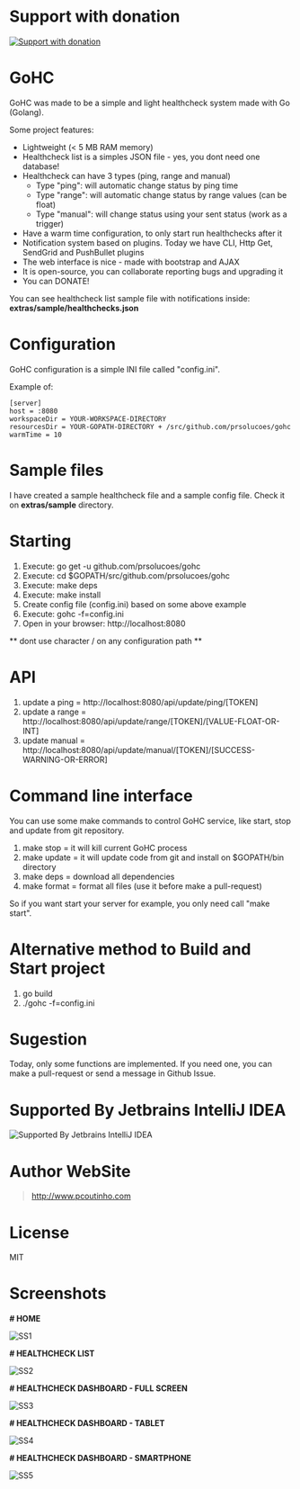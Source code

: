 # Support with donation
[![Support with donation](http://donation.pcoutinho.com/images/donate-button.png)](http://donation.pcoutinho.com/)

# GoHC

GoHC was made to be a simple and light healthcheck system made with Go (Golang).

Some project features:
- Lightweight (< 5 MB RAM memory)
- Healthcheck list is a simples JSON file - yes, you dont need one database!
- Healthcheck can have 3 types (ping, range and manual)
  - Type "ping": will automatic change status by ping time
  - Type "range": will automatic change status by range values (can be float)
  - Type "manual": will change status using your sent status (work as a trigger)
- Have a warm time configuration, to only start run healthchecks after it
- Notification system based on plugins. Today we have CLI, Http Get, SendGrid and PushBullet plugins
- The web interface is nice - made with bootstrap and AJAX
- It is open-source, you can collaborate reporting bugs and upgrading it
- You can DONATE!

You can see healthcheck list sample file with notifications inside: **extras/sample/healthchecks.json**

# Configuration

GoHC configuration is a simple INI file called "config.ini".

Example of:

```
[server]
host = :8080
workspaceDir = YOUR-WORKSPACE-DIRECTORY
resourcesDir = YOUR-GOPATH-DIRECTORY + /src/github.com/prsolucoes/gohc
warmTime = 10
```

# Sample files

I have created a sample healthcheck file and a sample config file. Check it on **extras/sample** directory.

# Starting

1. Execute: go get -u github.com/prsolucoes/gohc
2. Execute: cd $GOPATH/src/github.com/prsolucoes/gohc
3. Execute: make deps  
4. Execute: make install  
5. Create config file (config.ini) based on some above example  
6. Execute: gohc -f=config.ini
7. Open in your browser: http://localhost:8080  

** dont use character / on any configuration path **

# API

1. update a ping = http://localhost:8080/api/update/ping/[TOKEN]
2. update a range = http://localhost:8080/api/update/range/[TOKEN]/[VALUE-FLOAT-OR-INT]
3. update manual = http://localhost:8080/api/update/manual/[TOKEN]/[SUCCESS-WARNING-OR-ERROR]

# Command line interface

You can use some make commands to control GoHC service, like start, stop and update from git repository.

1. make stop   = it will kill current GoHC process
2. make update = it will update code from git and install on $GOPATH/bin directory
3. make deps   = download all dependencies
4. make format = format all files (use it before make a pull-request)

So if you want start your server for example, you only need call "make start".

# Alternative method to Build and Start project

1. go build
2. ./gohc -f=config.ini

# Sugestion

Today, only some functions are implemented. If you need one, you can make a pull-request or send a message in Github Issue.

# Supported By Jetbrains IntelliJ IDEA

![Supported By Jetbrains IntelliJ IDEA](https://github.com/prsolucoes/gohc/raw/master/extras/jetbrains/logo.png "Supported By Jetbrains IntelliJ IDEA")

# Author WebSite

> http://www.pcoutinho.com

# License

MIT

# Screenshots

**# HOME**

![SS1](https://github.com/prsolucoes/gohc/raw/master/extras/screenshots/screenshot1.png "Screenshot 1")

**# HEALTHCHECK LIST**

![SS2](https://github.com/prsolucoes/gohc/raw/master/extras/screenshots/screenshot2.png "Screenshot 2")

**# HEALTHCHECK DASHBOARD - FULL SCREEN**

![SS3](https://github.com/prsolucoes/gohc/raw/master/extras/screenshots/screenshot3.png "Screenshot 3")

**# HEALTHCHECK DASHBOARD - TABLET**

![SS4](https://github.com/prsolucoes/gohc/raw/master/extras/screenshots/screenshot4.png "Screenshot 4")

**# HEALTHCHECK DASHBOARD - SMARTPHONE**

![SS5](https://github.com/prsolucoes/gohc/raw/master/extras/screenshots/screenshot5.png "Screenshot 5")


